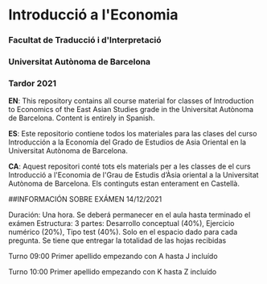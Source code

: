 # Introducció a l'Economia

### Facultat de Traducció i d'Interpretació
### Universitat Autònoma de Barcelona
### Tardor 2021

**EN**: This repository contains all course material for classes of Introduction to Economics of the East Asian Studies grade in the Universitat Autònoma de Barcelona. Content is entirely in Spanish.

**ES**: Este repositorio contiene todos los materiales para las clases del curso Introducción a la Economía del Grado de Estudios de Asia Oriental en la Universitat Autònoma de Barcelona.

**CA**: Aquest repositori conté tots els materials per a les classes de el curs Introducció a l'Economia de l'Grau de Estudis d’Àsia oriental a la Universitat Autònoma de Barcelona. Els continguts estan enterament en Castellà.

##INFORMACIÓN SOBRE EXÁMEN 14/12/2021

Duración: Una hora. Se deberá permanecer en el aula hasta terminado el exámen
Estructura: 3 partes: Desarrollo conceptual (40%), Ejercicio numérico (20%), Tipo test (40%). 
Solo en el espacio dado para cada pregunta. Se tiene que entregar la totalidad de las hojas recibidas   

Turno 09:00
Primer apellido empezando con A hasta J incluído

Turno 10:00
Primer apellido empezando con K hasta Z incluído 
